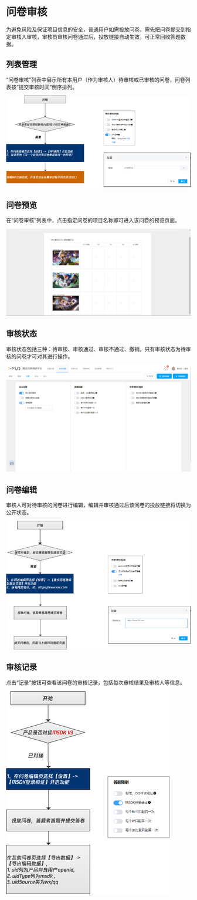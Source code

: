 # 问卷审核

为避免风险及保证项目信息的安全，普通用户如需投放问卷，需先把问卷提交到指定审核人审核，审核员审核问卷通过后，投放链接自动生效，可正常回收答题数据。

## 列表管理

 “问卷审核”列表中展示所有本用户（作为审核人）待审核或已审核的问卷，问卷列表按“提交审核时间”倒序排列。

![](../.gitbook/assets/image%20%28244%29.png)



## 问卷预览 

在“问卷审核”列表中，点击指定问卷的项目名称即可进入该问卷的预览页面。

![](../.gitbook/assets/image%20%28369%29.png)



## 审核状态 

审核状态包括三种：待审核、审核通过、审核不通过、撤销，只有审核状态为待审核的问卷才可对其进行操作。

![](../.gitbook/assets/image%20%28367%29.png)

## 问卷编辑

审核人可对待审核的问卷进行编辑，编辑并审核通过后该问卷的投放链接将切换为公开状态。

![](../.gitbook/assets/image%20%28239%29.png)

## 审核记录

点击“记录”按钮可查看该问卷的审核记录，包括每次审核结果及审核人等信息。

![](../.gitbook/assets/image%20%28334%29.png)

